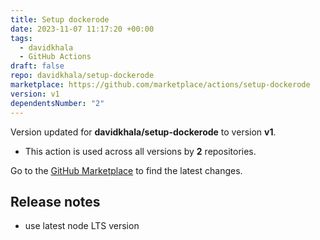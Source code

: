 ```yaml
---
title: Setup dockerode
date: 2023-11-07 11:17:20 +00:00
tags:
  - davidkhala
  - GitHub Actions
draft: false
repo: davidkhala/setup-dockerode
marketplace: https://github.com/marketplace/actions/setup-dockerode
version: v1
dependentsNumber: "2"
---
```



Version updated for **davidkhala/setup-dockerode** to version **v1**.
- This action is used across all versions by **2** repositories.

Go to the [GitHub Marketplace](https://github.com/marketplace/actions/setup-dockerode) to find the latest changes.

## Release notes

- use latest node LTS version

